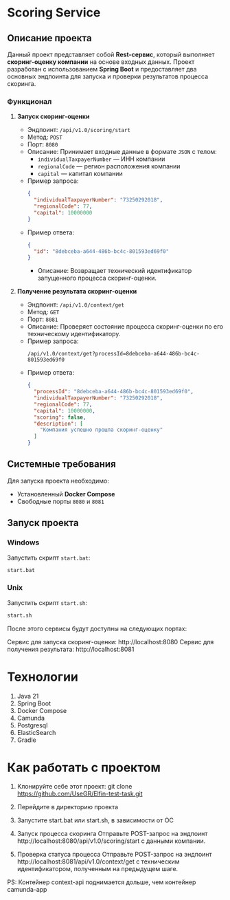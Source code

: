 # Scoring Service

## Описание проекта

Данный проект представляет собой **Rest-сервис**, который выполняет **скоринг-оценку компании** на основе входных
данных. Проект разработан с использованием **Spring Boot** и предоставляет два основных эндпоинта для запуска и проверки
результатов процесса скоринга.

### Функционал

1. **Запуск скоринг-оценки**
    - Эндпоинт: `/api/v1.0/scoring/start`
    - Метод: `POST`
    - Порт: `8080`
    - Описание: Принимает входные данные в формате `JSON` с телом:
        - `individualTaxpayerNumber` — ИНН компании
        - `regionalCode` — регион расположения компании
        - `capital` — капитал компании
    - Пример запроса:
      ```json
      {
        "individualTaxpayerNumber": "73250292018",
        "regionalCode": 77,
        "capital": 10000000
      }
      ```
    - Пример ответа:
      ```json
      {
        "id": "8debceba-a644-486b-bc4c-801593ed69f0"
      }
      ```
        - Описание: Возвращает технический идентификатор запущенного процесса скоринг-оценки.

2. **Получение результата скоринг-оценки**
    - Эндпоинт: `/api/v1.0/context/get`
    - Метод: `GET`
    - Порт: `8081`
    - Описание: Проверяет состояние процесса скоринг-оценки по его техническому идентификатору.
    - Пример запроса:
      ```
      /api/v1.0/context/get?processId=8debceba-a644-486b-bc4c-801593ed69f0
      ```
    - Пример ответа:
      ```json
      {
        "processId": "8debceba-a644-486b-bc4c-801593ed69f0",
        "individualTaxpayerNumber": "73250292018",
        "regionalCode": 77,
        "capital": 10000000,
        "scoring": false,
        "description": [
          "Компания успешно прошла скоринг-оценку"
        ]
      }
      ```
## Системные требования

Для запуска проекта необходимо:

- Установленный **Docker Compose**
- Свободные порты `8080` и `8081`

## Запуск проекта

### Windows

Запустить скрипт `start.bat`:

```bash
start.bat
```
### Unix

Запустить скрипт `start.sh`:

```bash
start.sh
```

После этого сервисы будут доступны на следующих портах:

Сервис для запуска скоринг-оценки: http://localhost:8080
Сервис для получения результата: http://localhost:8081

# Технологии
1. Java 21
2. Spring Boot
3. Docker Compose
4. Camunda
5. Postgresql
6. ElasticSearch
7. Gradle

# Как работать с проектом
1. Клонируйте себе этот проект: git clone https://github.com/UseGR/Elfin-test-task.git
2. Перейдите в директорию проекта
3. Запустите start.bat или start.sh, в зависимости от ОС
4. Запуск процесса скоринга
Отправьте POST-запрос на эндпоинт http://localhost:8080/api/v1.0/scoring/start с данными компании.

5. Проверка статуса процесса
Отправьте POST-запрос на эндпоинт http://localhost:8081/api/v1.0/context/get с техническим идентификатором, полученным на предыдущем шаге.

PS: Контейнер context-api поднимается дольше, чем контейнер camunda-app




